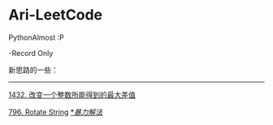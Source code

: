 # Ari-LeetCode
PythonAlmost :P

-Record Only 

新思路的一些：

---------------------------------

[1432. 改变一个整数所能得到的最大差值](https://leetcode.com/problems/max-difference-you-can-get-from-changing-an-integer/submissions/938708839/)

[796. Rotate String](https://leetcode.com/problems/rotate-string/submissions/940274455/)   [**暴力解法*](https://leetcode.com/problems/rotate-string/submissions/940280185/)
